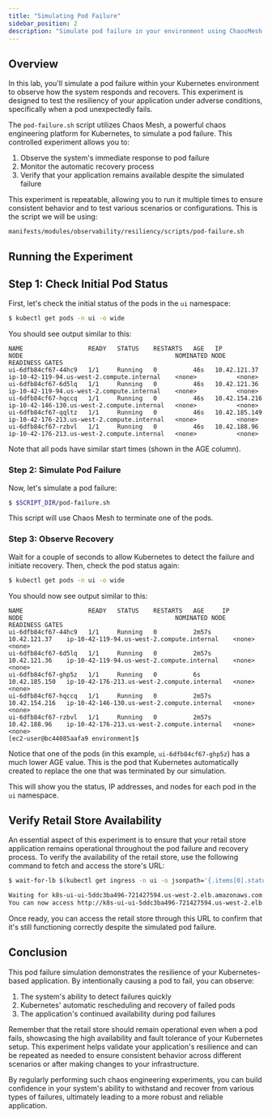 ```yaml
---
title: "Simulating Pod Failure"
sidebar_position: 2
description: "Simulate pod failure in your environment using ChaosMesh to test the resiliency of your application."
---
```


## Overview

In this lab, you'll simulate a pod failure within your Kubernetes environment to observe how the system responds and recovers. This experiment is designed to test the resiliency of your application under adverse conditions, specifically when a pod unexpectedly fails.

The `pod-failure.sh` script utilizes Chaos Mesh, a powerful chaos engineering platform for Kubernetes, to simulate a pod failure. This controlled experiment allows you to:

1. Observe the system's immediate response to pod failure
2. Monitor the automatic recovery process
3. Verify that your application remains available despite the simulated failure

This experiment is repeatable, allowing you to run it multiple times to ensure consistent behavior and to test various scenarios or configurations. This is the script we will be using:

```file
manifests/modules/observability/resiliency/scripts/pod-failure.sh
```

## Running the Experiment

## Step 1: Check Initial Pod Status

First, let's check the initial status of the pods in the `ui` namespace:

```bash
$ kubectl get pods -n ui -o wide
```

You should see output similar to this:

```
NAME                  READY   STATUS    RESTARTS   AGE   IP              NODE                                          NOMINATED NODE   READINESS GATES
ui-6dfb84cf67-44hc9   1/1     Running   0          46s   10.42.121.37    ip-10-42-119-94.us-west-2.compute.internal    <none>           <none>
ui-6dfb84cf67-6d5lq   1/1     Running   0          46s   10.42.121.36    ip-10-42-119-94.us-west-2.compute.internal    <none>           <none>
ui-6dfb84cf67-hqccq   1/1     Running   0          46s   10.42.154.216   ip-10-42-146-130.us-west-2.compute.internal   <none>           <none>
ui-6dfb84cf67-qqltz   1/1     Running   0          46s   10.42.185.149   ip-10-42-176-213.us-west-2.compute.internal   <none>           <none>
ui-6dfb84cf67-rzbvl   1/1     Running   0          46s   10.42.188.96    ip-10-42-176-213.us-west-2.compute.internal   <none>           <none>
```

Note that all pods have similar start times (shown in the AGE column).

### Step 2: Simulate Pod Failure

Now, let's simulate a pod failure:

```bash
$ $SCRIPT_DIR/pod-failure.sh
```

This script will use Chaos Mesh to terminate one of the pods.

### Step 3: Observe Recovery

Wait for a couple of seconds to allow Kubernetes to detect the failure and initiate recovery. Then, check the pod status again:

```bash timeout=5
$ kubectl get pods -n ui -o wide
```

You should now see output similar to this:

```
NAME                  READY   STATUS    RESTARTS   AGE     IP              NODE                                          NOMINATED NODE   READINESS GATES
ui-6dfb84cf67-44hc9   1/1     Running   0          2m57s   10.42.121.37    ip-10-42-119-94.us-west-2.compute.internal    <none>           <none>
ui-6dfb84cf67-6d5lq   1/1     Running   0          2m57s   10.42.121.36    ip-10-42-119-94.us-west-2.compute.internal    <none>           <none>
ui-6dfb84cf67-ghp5z   1/1     Running   0          6s      10.42.185.150   ip-10-42-176-213.us-west-2.compute.internal   <none>           <none>
ui-6dfb84cf67-hqccq   1/1     Running   0          2m57s   10.42.154.216   ip-10-42-146-130.us-west-2.compute.internal   <none>           <none>
ui-6dfb84cf67-rzbvl   1/1     Running   0          2m57s   10.42.188.96    ip-10-42-176-213.us-west-2.compute.internal   <none>           <none>
[ec2-user@bc44085aafa9 environment]$
```

Notice that one of the pods (in this example, `ui-6dfb84cf67-ghp5z`) has a much lower AGE value. This is the pod that Kubernetes automatically created to replace the one that was terminated by our simulation.

This will show you the status, IP addresses, and nodes for each pod in the `ui` namespace.

## Verify Retail Store Availability

An essential aspect of this experiment is to ensure that your retail store application remains operational throughout the pod failure and recovery process. To verify the availability of the retail store, use the following command to fetch and access the store's URL:

```bash timeout=900 wait=30
$ wait-for-lb $(kubectl get ingress -n ui -o jsonpath='{.items[0].status.loadBalancer.ingress[0].hostname}')

Waiting for k8s-ui-ui-5ddc3ba496-721427594.us-west-2.elb.amazonaws.com...
You can now access http://k8s-ui-ui-5ddc3ba496-721427594.us-west-2.elb.amazonaws.com
```

Once ready, you can access the retail store through this URL to confirm that it's still functioning correctly despite the simulated pod failure.

## Conclusion

This pod failure simulation demonstrates the resilience of your Kubernetes-based application. By intentionally causing a pod to fail, you can observe:

1. The system's ability to detect failures quickly
2. Kubernetes' automatic rescheduling and recovery of failed pods
3. The application's continued availability during pod failures

Remember that the retail store should remain operational even when a pod fails, showcasing the high availability and fault tolerance of your Kubernetes setup. This experiment helps validate your application's resilience and can be repeated as needed to ensure consistent behavior across different scenarios or after making changes to your infrastructure.

By regularly performing such chaos engineering experiments, you can build confidence in your system's ability to withstand and recover from various types of failures, ultimately leading to a more robust and reliable application.
